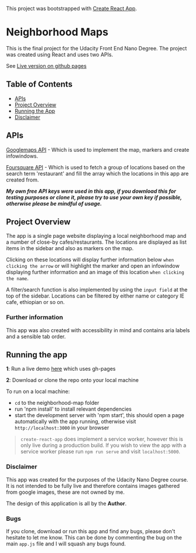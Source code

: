 This project was bootstrapped with [Create React App](https://github.com/facebookincubator/create-react-app).

# Neighborhood Maps

This is the final project for the Udacity Front End Nano Degree. The project was created using React and uses two APIs.

See [Live version on github pages](http://Zedekial.github.io/neighborhood-map)

## Table of Contents

* [APIs](#apis)
* [Project Overview](#project-overview)
* [Running the App](#running-the-app)
* [Disclaimer](#disclaimer)

## APIs

[Googlemaps API](https://developers.google.com/maps/documentation/) - Which is used to implement the map, markers and create infowindows.

[Foursquare API](https://developer.foursquare.com/docs/api/getting-started) - Which is used to fetch a group of locations based on the search term 'restaurant' and fill the array
which the locations in this app are created from.

***My own free API keys were used in this app, if you download this for testing purposes or clone it, please try to use your own key if possible, otherwise please be mindful of usage.***

## Project Overview

The app is a single page website displaying a local neighborhood map and a number of close-by cafes/restaurants. The locations are displayed as list items in the sidebar and also as markers on the map.

Clicking on these locations will display further information below `when clicking the arrow` or will highlight the marker and open an infowindow displaying further information and an image of this location `when clicking the name`.

A filter/search function is also implemented by using the `input field` at the top of the sidebar. Locations can be filtered by either name or category IE cafe, ethiopian or so on.

### Further information

This app was also created with accessibility in mind and contains aria labels and a sensible tab order.

## Running the app

**1**: Run a live demo [here](http://Zedekial.github.io/neighborhood-map)  which uses gh-pages

**2**: Download or clone the repo onto your local machine


To run on a local machine:
* `cd` to the neighborhood-map folder
* run 'npm install' to install relevant dependencies
* start the development server with 'npm start', this should open a page automatically with the app running, otherwise visit `http://localhost:3000` in your browser

> `create-react-app` does implement a service worker, however this is only live during a production build. If you wish to view the app with a service worker please run `npm run serve` and visit `localhost:5000`.


### Disclaimer

This app was created for the purposes of the Udacity Nano Degree course. It is not intended to be fully live and therefore contains images gathered from google images, these are not owned by me.

The design of this application is all by the **Author**.

### Bugs

If you clone, download or run this app and find any bugs, please don't hesitate to let me know. This can be done by commenting the bug on the main `app.js` file and I will squash any bugs found.
